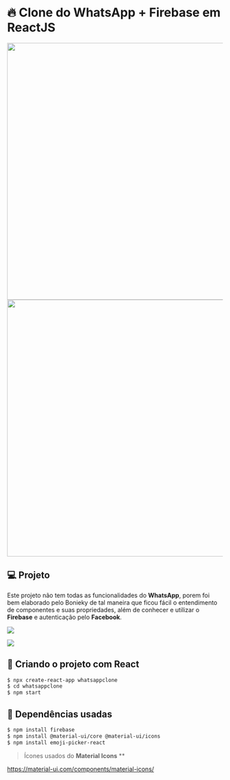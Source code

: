 # :fire: Clone do WhatsApp + Firebase em ReactJS

<p align="center">
  <img src="./images/initial.png" width="600">
  <img src="./images/initial1.png" width="600">
  
</p>

## :computer: Projeto

Este projeto não tem todas as funcionalidades do **WhatsApp**, porem foi bem elaborado pelo Bonieky de tal maneira que ficou fácil o entendimento de componentes e suas propriedades, além de conhecer e utilizar o **Firebase** e autenticação pelo **Facebook**.

![](whatsapp.png)

![](chat.png)

## :pushpin: Criando o projeto com React

```bash
$ npx create-react-app whatsappclone
$ cd whatsappclone
$ npm start
```

## :pushpin: Dependências usadas

```bash
$ npm install firebase
$ npm install @material-ui/core @material-ui/icons
$ npm install emoji-picker-react
```

> Ícones usados do **Material Icons** \*\*

https://material-ui.com/components/material-icons/
